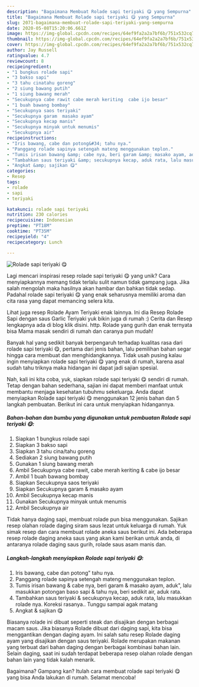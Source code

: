 ```yaml
---
description: "Bagaimana Membuat Rolade sapi teriyaki 😋 yang Sempurna"
title: "Bagaimana Membuat Rolade sapi teriyaki 😋 yang Sempurna"
slug: 2071-bagaimana-membuat-rolade-sapi-teriyaki-yang-sempurna
date: 2020-05-08T15:20:06.661Z
image: https://img-global.cpcdn.com/recipes/64ef9fa2a2a7bf6b/751x532cq70/rolade-sapi-teriyaki-😋-foto-resep-utama.jpg
thumbnail: https://img-global.cpcdn.com/recipes/64ef9fa2a2a7bf6b/751x532cq70/rolade-sapi-teriyaki-😋-foto-resep-utama.jpg
cover: https://img-global.cpcdn.com/recipes/64ef9fa2a2a7bf6b/751x532cq70/rolade-sapi-teriyaki-😋-foto-resep-utama.jpg
author: Jay Russell
ratingvalue: 4.7
reviewcount: 8
recipeingredient:
- "1 bungkus rolade sapi"
- "3 bakso sapi"
- "3 tahu cinatahu goreng"
- "2 siung bawang putih"
- "1 siung bawang merah"
- "Secukupnya cabe rawit cabe merah keriting  cabe ijo besar"
- "1 buah bawang bombay"
- "Secukupnya saos teriyaki"
- "Secukupnya garam  masako ayam"
- "Secukupnya kecap manis"
- "Secukupnya minyak untuk menumis"
- "Secukupnya air"
recipeinstructions:
- "Iris bawang, cabe dan potong&#34; tahu nya."
- "Panggang rolade sapinya setengah mateng menggunakan teplon."
- "Tumis irisan bawang &amp; cabe nya, beri garam &amp; masako ayam, aduk&#34;, lalu masukkan potongan baso sapi &amp; tahu nya, beri sedikit air, aduk rata."
- "Tambahkan saus teriyaki &amp; secukupnya kecap, aduk rata, lalu masukkan rolade nya. Koreksi rasanya.. Tunggu sampai agak matang"
- "Angkat &amp; sajikan 😋"
categories:
- Resep
tags:
- rolade
- sapi
- teriyaki

katakunci: rolade sapi teriyaki 
nutrition: 230 calories
recipecuisine: Indonesian
preptime: "PT18M"
cooktime: "PT35M"
recipeyield: "4"
recipecategory: Lunch

---
```



![Rolade sapi teriyaki 😋](https://img-global.cpcdn.com/recipes/64ef9fa2a2a7bf6b/751x532cq70/rolade-sapi-teriyaki-😋-foto-resep-utama.jpg)

Lagi mencari inspirasi resep rolade sapi teriyaki 😋 yang unik? Cara menyiapkannya memang tidak terlalu sulit namun tidak gampang juga. Jika salah mengolah maka hasilnya akan hambar dan bahkan tidak sedap. Padahal rolade sapi teriyaki 😋 yang enak seharusnya memiliki aroma dan cita rasa yang dapat memancing selera kita.

Lihat juga resep Rolade Ayam Teriyaki enak lainnya. Ini dia Resep Rolade Sapi dengan saus Garlic Teriyaki yuk bikin juga di rumah :) Cerita dan Resep lengkapnya ada di blog klik disini. http. Rolade yang gurih dan enak ternyata bisa Mama masak sendiri di rumah dan caranya pun mudah!

Banyak hal yang sedikit banyak berpengaruh terhadap kualitas rasa dari rolade sapi teriyaki 😋, pertama dari jenis bahan, lalu pemilihan bahan segar hingga cara membuat dan menghidangkannya. Tidak usah pusing kalau ingin menyiapkan rolade sapi teriyaki 😋 yang enak di rumah, karena asal sudah tahu triknya maka hidangan ini dapat jadi sajian spesial.


Nah, kali ini kita coba, yuk, siapkan rolade sapi teriyaki 😋 sendiri di rumah. Tetap dengan bahan sederhana, sajian ini dapat memberi manfaat untuk membantu menjaga kesehatan tubuhmu sekeluarga. Anda dapat menyiapkan Rolade sapi teriyaki 😋 menggunakan 12 jenis bahan dan 5 langkah pembuatan. Berikut ini cara untuk menyiapkan hidangannya.

<!--inarticleads1-->

##### Bahan-bahan dan bumbu yang digunakan untuk pembuatan Rolade sapi teriyaki 😋:

1. Siapkan 1 bungkus rolade sapi
1. Siapkan 3 bakso sapi
1. Siapkan 3 tahu cina/tahu goreng
1. Sediakan 2 siung bawang putih
1. Gunakan 1 siung bawang merah
1. Ambil Secukupnya cabe rawit, cabe merah keriting &amp; cabe ijo besar
1. Ambil 1 buah bawang bombay
1. Siapkan Secukupnya saos teriyaki
1. Siapkan Secukupnya garam &amp; masako ayam
1. Ambil Secukupnya kecap manis
1. Gunakan Secukupnya minyak untuk menumis
1. Ambil Secukupnya air


Tidak hanya daging sapi, membuat rolade pun bisa menggunakan. Sajikan resep olahan rolade daging siram saus lezat untuk keluarga di rumah. Yuk simak resep dan cara membuat rolade aneka saus berikut ini. Ada beberapa resep rolade daging aneka saus yang akan kami berikan untuk anda, di antaranya rolade daging saus gurih, rolade saus asam manis dan. 

<!--inarticleads2-->

##### Langkah-langkah menyiapkan Rolade sapi teriyaki 😋:

1. Iris bawang, cabe dan potong&#34; tahu nya.
1. Panggang rolade sapinya setengah mateng menggunakan teplon.
1. Tumis irisan bawang &amp; cabe nya, beri garam &amp; masako ayam, aduk&#34;, lalu masukkan potongan baso sapi &amp; tahu nya, beri sedikit air, aduk rata.
1. Tambahkan saus teriyaki &amp; secukupnya kecap, aduk rata, lalu masukkan rolade nya. Koreksi rasanya.. Tunggu sampai agak matang
1. Angkat &amp; sajikan 😋


Biasanya rolade ini dibuat seperti steak dan disajikan dengan berbagai macam saus. Jika biasanya Rolade dibuat dari daging sapi, kita bisa menggantikan dengan daging ayam. Ini salah satu resep Rolade daging ayam yang disajikan dengan saus teriyaki. Rolade merupakan makanan yang terbuat dari bahan daging dengan berbagai kombinasi bahan lain. Selain daging, saat ini sudah terdapat beberapa resep olahan rolade dengan bahan lain yang tidak kalah menarik. 

Bagaimana? Gampang kan? Itulah cara membuat rolade sapi teriyaki 😋 yang bisa Anda lakukan di rumah. Selamat mencoba!
